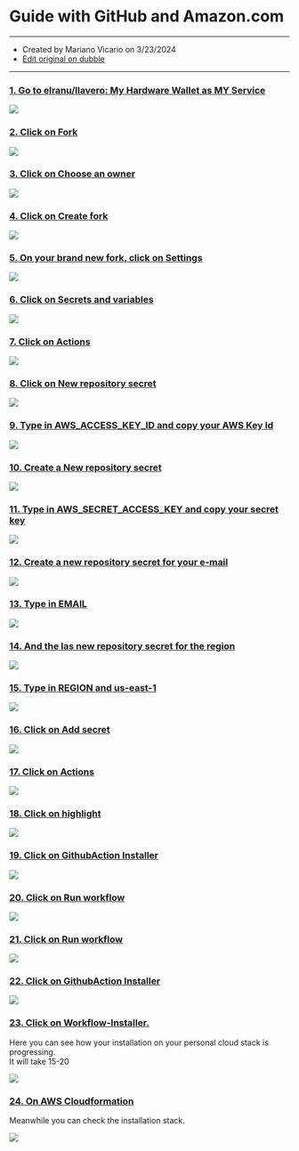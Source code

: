 Guide with GitHub and Amazon.com
================================

* * *

*   Created by Mariano Vicario on 3/23/2024
*   [Edit original on dubble](https://dubble.so/guides/guide-with-github-and-amazoncom-wdd2fuqbmxqdwkawlqgk)

* * *

### [1\. Go to elranu/llavero: My Hardware Wallet as MY Service](https://github.com/elranu/llavero)

![](https://dubble-prod-01.s3.amazonaws.com/assets/ded3e659-e774-4121-a96c-05e4b1b57a21.png?0)

### [2\. Click on Fork](https://github.com/elranu/llavero)

![](https://d3q7ie80jbiqey.cloudfront.net/media/image/zoom/8d6a2495-5fcd-4fd2-b369-6702207d5677/2.5/66.367919713139/13.18454166853?0)

### [3\. Click on Choose an owner](https://github.com/elranu/llavero/fork)

![](https://d3q7ie80jbiqey.cloudfront.net/media/image/zoom/1929f11b-d618-4505-8cd2-a27331ac2680/2.5/32.65298437402/32.762833514893?0)

### [4\. Click on Create fork](https://github.com/elranu/llavero/fork)

![](https://d3q7ie80jbiqey.cloudfront.net/media/image/zoom/36e8e38b-6337-4332-9eb9-87537163e3f4/2.5/66.698965585854/69.837287164504?0)

### [5\. On your brand new fork, click on Settings](https://github.com/llavero-app/llavero)

![](https://d3q7ie80jbiqey.cloudfront.net/media/image/zoom/28f1fc48-7b9f-4adc-82c3-4b971c5210d9/2.5/36.673325994407/6.7623094763145?0)

### [6\. Click on Secrets and variables](https://github.com/llavero-app/llavero/settings)

![](https://d3q7ie80jbiqey.cloudfront.net/media/image/zoom/090253ae-f6fc-4df0-926f-d0525d02e763/2.5/19.153673103057/74.896086614412?0)

### [7\. Click on Actions](https://github.com/llavero-app/llavero/settings)

![](https://d3q7ie80jbiqey.cloudfront.net/media/image/zoom/8e67e06c-b8d8-4f63-942d-c70213d01b85/2.5/20.759885856904/77.601012230912?0)

### [8\. Click on New repository secret](https://github.com/llavero-app/llavero/settings/secrets/actions)

![](https://d3q7ie80jbiqey.cloudfront.net/media/image/zoom/188e1748-5b40-4137-b7cc-93bbe3fc03a0/2.5/58.097444863683/77.66309295559?0)

### [9\. Type in AWS\_ACCESS\_KEY\_ID and copy your AWS Key Id](https://github.com/llavero-app/llavero/settings/secrets/actions/new)

![](https://d3q7ie80jbiqey.cloudfront.net/media/image/zoom/0050c5b0-d4e3-4dad-86e9-b0f27513e728/2.0937596882745/54.494609602963/39.254652771568?0)

### [10\. Create a New repository secret](https://github.com/llavero-app/llavero/settings/secrets/actions)

![](https://d3q7ie80jbiqey.cloudfront.net/media/image/zoom/d04ff2af-849c-4f48-9eef-ddd79c7b1603/2.5/73.123816218242/72.556254121937?0)

### [11\. Type in AWS\_SECRET\_ACCESS\_KEY and copy your secret key](https://github.com/llavero-app/llavero/settings/secrets/actions/new)

![](https://d3q7ie80jbiqey.cloudfront.net/media/image/zoom/600d6f6e-2bc5-4f8c-8e2c-0f2849fba1b2/2.0937596882745/54.494609602963/39.254652771568?0)

### [12\. Create a new repository secret for your e-mail](https://github.com/llavero-app/llavero/settings/secrets/actions)

![](https://d3q7ie80jbiqey.cloudfront.net/media/image/zoom/1cf419fe-3a55-436e-b2d8-7e3ef8dcfca0/2.5/73.123816218242/72.556254121937?0)

### [13\. Type in EMAIL](https://github.com/llavero-app/llavero/settings/secrets/actions/new)

![](https://d3q7ie80jbiqey.cloudfront.net/media/image/zoom/923f1948-3177-4178-ad4b-1af1667c61a4/2.0937596882745/54.494609602963/21.838933049578?0)

### [14\. And the las new repository secret for the region](https://github.com/llavero-app/llavero/settings/secrets/actions)

![](https://d3q7ie80jbiqey.cloudfront.net/media/image/zoom/fe609394-c734-45e1-a3ed-8a1f520146ab/2.5/73.123816218242/37.319079348498?0)

### [15\. Type in REGION and us-east-1](https://github.com/llavero-app/llavero/settings/secrets/actions/new)

![](https://d3q7ie80jbiqey.cloudfront.net/media/image/zoom/c3a53e69-da0e-41d3-99af-237400cbfcc5/2.0937596882745/54.494609602963/39.254652771568?0)

### [16\. Click on Add secret](https://github.com/llavero-app/llavero/settings/secrets/actions/new)

![](https://d3q7ie80jbiqey.cloudfront.net/media/image/zoom/f50e7f25-bccb-45df-810b-3d805a7ed830/2.5/35.8654068177/53.549360261375?0)

### [17\. Click on Actions](https://github.com/llavero-app/llavero/settings/secrets/actions)

![](https://d3q7ie80jbiqey.cloudfront.net/media/image/zoom/a2bfc0f7-47a9-48ff-8d37-1d0370cde338/2.5/11.923760103892/6.7623094763145?0)

### [18\. Click on highlight](https://github.com/llavero-app/llavero/actions)

![](https://d3q7ie80jbiqey.cloudfront.net/media/image/zoom/96196af4-48c4-4fba-ac39-7ccfabfc5740/2.5/50.018074617807/43.444328824142?0)

### [19\. Click on GithubAction Installer](https://github.com/llavero-app/llavero/actions)

![](https://d3q7ie80jbiqey.cloudfront.net/media/image/zoom/30f6129a-29ca-49cd-a4ab-240b3ebac11e/2.5/1.2043913684217/38.887343074231?0)

### [20\. Click on Run workflow](https://github.com/llavero-app/llavero/actions/workflows/installer.yml)

![](https://d3q7ie80jbiqey.cloudfront.net/media/image/zoom/fdfaf1d3-26a0-40b9-89b0-117696f12c95/2.5/81.480392011773/27.950138405632?0)

### [21\. Click on Run workflow](https://github.com/llavero-app/llavero/actions/workflows/installer.yml)

![](https://d3q7ie80jbiqey.cloudfront.net/media/image/zoom/d5c69804-f262-4537-960e-5c30a9f467a8/2.5/71.432029770081/40.699493376447?0)

### [22\. Click on GithubAction Installer](https://github.com/llavero-app/llavero/actions/workflows/installer.yml)

![](https://d3q7ie80jbiqey.cloudfront.net/media/image/zoom/ff2628cf-37da-4f5b-a2f0-80b87b3437a6/2.5/35.162843757844/41.108190752837?0)

### [23\. Click on Workflow-Installer.](https://github.com/llavero-app/llavero/actions/runs/8403597483)

Here you can see how your installation on your personal cloud stack is progressing.  
It will take 15-20

![](https://d3q7ie80jbiqey.cloudfront.net/media/image/zoom/796b6ff5-8c96-4611-b08c-d6bfb4c9baab/2.5/19.769061904356/46.562380597197?0)

### [24\. On AWS Cloudformation](https://us-east-1.console.aws.amazon.com/cloudformation/home?region=us-east-1#/stacks?filteringText=&filteringStatus=active&viewNested=true)

Meanwhile you can check the installation stack.

![](https://d3q7ie80jbiqey.cloudfront.net/media/image/zoom/97b3394d-be19-4df2-af90-c45fcd7a19e1/2.5/16.605839416058/29.375591296121?0)